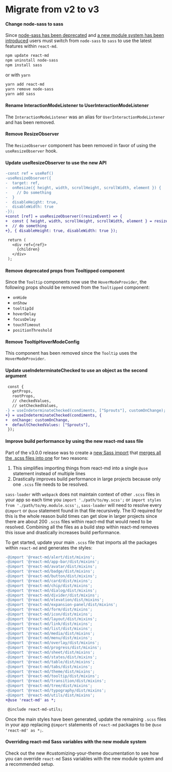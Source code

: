 # Migrate from v2 to v3

#### Change node-sass to sass

Since
[node-sass has been deprecated](https://github.com/sass/node-sass#node-sass) and
[a new module system has been introduced](https://sass-lang.com/blog/the-module-system-is-launched)
users must switch from `node-sass` to `sass` to use the latest features within
`react-md`.

```sh
npm update react-md
npm uninstall node-sass
npm install sass
```

or with `yarn`

```sh
yarn add react-md
yarn remove node-sass
yarn add sass
```

#### Rename InteractionModeListener to UserInteractionModeListener

The `InteractionModeListener` was an alias for `UserInteractionModeListener` and
has been removed.

#### Remove ResizeObserver

The `ResizeObserver` component has been removed in favor of using the
`useResizeObserver` hook.

#### Update useResizeObserver to use the new API

```diff
-const ref = useRef()
-useResizeObserver({
-  target: ref,
-  onResize({ height, width, scrollHeight, scrollWidth, element }) {
-    // Do something
-  }
-  disableHeight: true,
-  disableWidth: true
-});
+const [ref] = useResizeObserver((resizeEvent) => {
+  const { height, width, scrollHeight, scrollWidth, element } = resizeEvent
+  // do something
+}, { disableHeight: true, disableWidth: true });

 return (
   <div ref={ref}>
     {children}
   </div>
 );
```

#### Remove deprecated props from Tooltipped component

Since the `Tooltip` components now use the `HoverModeProvider`, the following
props should be removed from the `Tooltipped` component:

- `onHide`
- `onShow`
- `tooltipId`
- `hoverDelay`
- `focusDelay`
- `touchTimeout`
- `positionThreshold`

#### Remove TooltipHoverModeConfig

This component has been removed since the `Tooltip` uses the
`HoverModeProvider`.

#### Update useIndeterminateChecked to use an object as the second argument

```diff
 const {
   getProps,
   rootProps,
   // checkedValues,
   // setCheckedValues,
-} = useIndeterminateChecked(condiments, ["Sprouts"], customOnChange);
+} = useIndeterminateChecked(condiments, {
+  onChange: customOnChange,
+  defaultCheckedValues: ["Sprouts"],
 });
```

#### Improve build performance by using the new react-md sass file

Part of the v3.0.0 release was to create a
[new Sass import](https://github.com/mlaursen/react-md/blob/a9995e084480006a77f9123b95ce7275998fb406/packages/react-md/package.json#L9)
that
[merges all the .scss files into one](https://github.com/mlaursen/react-md/blob/3e738b4ab14fd7b4aab4f104b0d4120d226b7747/packages/dev-utils/src/utils/styles/combineAllFiles.ts#L105-L109)
for two reasons:

1. This simplifies importing things from react-md into a single `@use` statement
   instead of multiple lines
2. Drastically improves build performance in large projects because only one
   `.scss` file needs to be resolved.

`sass-loader` with `webpack` does not maintain context of other `.scss` files in
your app so each time you `import './path/to/my.scss';` or
`import styles from './path/to/my.module.scss';`, `sass-loader` will need to
resolve every `@import` or `@use` statement found in that file recursively. The
IO required for this is the whole reason build times can get slow in larger
projects since there are about 200 `.scss` files within react-md that would need
to be resolved. Combining all the files as a build step within react-md removes
this issue and drastically increases build performance.

To get started, update your main `.scss` file that imports all the packages
within `react-md` and generates the styles:

```diff
-@import '@react-md/alert/dist/mixins';
-@import '@react-md/app-bar/dist/mixins';
-@import '@react-md/avatar/dist/mixins';
-@import '@react-md/badge/dist/mixins';
-@import '@react-md/button/dist/mixins';
-@import '@react-md/card/dist/mixins';
-@import '@react-md/chip/dist/mixins';
-@import '@react-md/dialog/dist/mixins';
-@import '@react-md/divider/dist/mixins';
-@import '@react-md/elevation/dist/mixins';
-@import '@react-md/expansion-panel/dist/mixins';
-@import '@react-md/form/dist/mixins';
-@import '@react-md/icon/dist/mixins';
-@import '@react-md/layout/dist/mixins';
-@import '@react-md/link/dist/mixins';
-@import '@react-md/list/dist/mixins';
-@import '@react-md/media/dist/mixins';
-@import '@react-md/menu/dist/mixins';
-@import '@react-md/overlay/dist/mixins';
-@import '@react-md/progress/dist/mixins';
-@import '@react-md/sheet/dist/mixins';
-@import '@react-md/states/dist/mixins';
-@import '@react-md/table/dist/mixins';
-@import '@react-md/tabs/dist/mixins';
-@import '@react-md/theme/dist/mixins';
-@import '@react-md/tooltip/dist/mixins';
-@import '@react-md/transition/dist/mixins';
-@import '@react-md/tree/dist/mixins';
-@import '@react-md/typography/dist/mixins';
-@import '@react-md/utils/dist/mixins';
+@use 'react-md' as *;

 @include react-md-utils;
```

Once the main styles have been generated, update the remaining `.scss` files in
your app replacing `@import` statements of `react-md` packages to be
`@use 'react-md' as *;`.

#### Overriding react-md Sass variables with the new module system

Check out the new #customizing-your-theme documentation to see how you can
override `react-md` Sass variables with the new module system and a recommended
setup.
